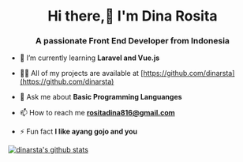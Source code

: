 <h1 align="center">Hi there,👋 I'm Dina Rosita</h1>
<h3 align="center">A passionate Front End Developer from Indonesia</h3>

- 🌱 I’m currently learning **Laravel and Vue.js**

- 👨‍💻 All of my projects are available at [https://github.com/dinarsta](https://github.com/dinarsta)

- 💬 Ask me about **Basic Programming Languanges**

- 📫 How to reach me **rositadina816@gmail.com**

- ⚡ Fun fact **I like ayang gojo and you**

 <a href="https://github.com/dinarsta">
  <img align="center" src="https://github-readme-stats.vercel.app/api?username=dinarsta&show_icons=true&include_all_commits=true&count_private=true" alt="dinarsta's github stats" />
</a>
